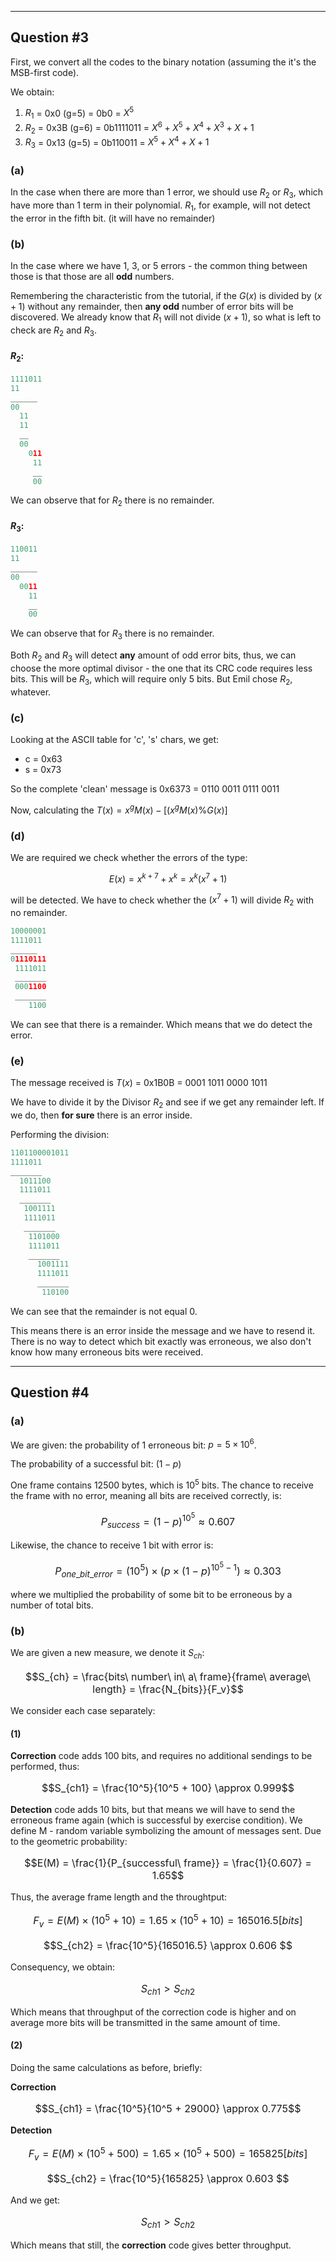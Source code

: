 
____________

## Question #3 

First, we convert all the codes to the binary notation (assuming the it's the MSB-first code).

We obtain:

1. $R_1$ = 0x0 (g=5) = 0b0 = $X^5$
2. $R_2$ = 0x3B (g=6) = 0b1111011 = $X^6 + X^5 + X^4+ X^3 + X + 1$
3. $R_3$ = 0x13 (g=5) = 0b110011 = $X^5 + X^4 + X + 1$ 

### (a)

In the case when there are more than 1 error, we should use $R_2$ or $R_3$, which have more than 1 term in their polynomial. $R_1$, for example, will not detect the error in the fifth bit. (it will have no remainder)

### (b)

In the case where we have 1, 3, or 5 errors - the common thing between those is that those are all **odd** numbers.

Remembering the characteristic from the tutorial, if the $G(x)$ is divided by $(x+1)$ without any remainder, then **any odd** number of error bits will be discovered. We already know that $R_1$ will not divide $(x+1)$, so what is left to check are $R_2$ and $R_3$.

#### $R_2$:

```python
1111011
11
______
00
  11
  11
  __
  00
    011
     11
     __
     00
```

We can observe that for $R_2$ there is no remainder.




#### $R_3$:
```python
110011
11
______
00
  0011
    11
    __
    00
```

We can observe that for $R_3$ there is no remainder.

Both $R_2$ and $R_3$ will detect **any** amount of odd error bits, thus, we can choose the more optimal divisor - the one that its CRC code requires less bits. This will be $R_3$, which will require only 5 bits. But Emil chose $R_2$, whatever.


### (c)
Looking at the ASCII table for 'c', 's' chars, we get:

- c = 0x63
- s = 0x73

So the complete 'clean' message is 0x6373 = ‭0110 0011 0111 0011‬

Now, calculating the $T(x) = x^gM(x) - [(x^gM(x) \%  G(x)]$



### (d) 

We are required we check whether the errors of the type: 

$$E(x) = x^{k+7} + x^k = x^k (x^7 + 1)$$

will be detected. We have to check whether the $(x^7 + 1)$ will divide $R_2$ with no remainder. 

```python
10000001
1111011
______
01110111
 1111011
 _______
 0001100
 _______
    1100
```

We can see that there is a remainder. Which means that we do detect the error. 



### (e)

The message received is $T(x)$ = 0x1B0B = 0001 1011 0000 1011‬

We have to divide it by the Divisor $R_2$ and see if we get any remainder left. If we do, then **for sure** there is an error inside.

Performing the division:

```python 
1101100001011‬
1111011
_______
  1011100
  1111011
  _______
   1001111
   1111011
   _______
    1101000
    1111011
    _______
      1001111
      1111011
      _______
       110100
```
We can see that the remainder is not equal 0.

This means there is an error inside the message and we have to resend it. There is no way to detect which bit exactly was erroneous, we also don't know how many erroneous bits were received.




____________

## Question #4


### (a) 

We are given: the probability of 1 erroneous bit: $p = 5 \times 10^6$.

The probability of a successful bit: $(1-p)$

One frame contains 12500 bytes, which is $10^5$ bits.
The chance to receive the frame with no error, meaning all bits are received correctly, is:

<span style="font-size:16px;">

$$P_{success} = (1-p)^{10^5} \approx 0.607$$

</span>

Likewise, the chance to receive 1 bit with error is:

<span style="font-size:16px;">

$$P_{one\_bit\_error} = (10^5)\times(p\times(1-p)^{10^5-1}) \approx 0.303$$

</span>

where we multiplied the probability of some bit to be erroneous by a number of total bits.


### (b)

We are given a new measure, we denote it $S_{ch}$:

<span style="font-size:16px;">

$$S_{ch} = \frac{bits\ number\ in\ a\ frame}{frame\ average\ length} = \frac{N_{bits}}{F_v}$$

</span>

We consider each case separately:

#### (1) 

**Correction** code adds 100 bits, and requires no additional sendings to be performed, thus:

<span style="font-size:16px;">

$$S_{ch1} = \frac{10^5}{10^5 + 100} \approx 0.999$$

</span>



**Detection** code adds 10 bits, but that means we will have to send the erroneous frame again (which is successful by exercise condition). We define M - random variable symbolizing the amount of messages sent. Due to the geometric probability:

<span style="font-size:16px;">

$$E(M) = \frac{1}{P_{successful\ frame}} = \frac{1}{0.607} = 1.65$$

</span>

Thus, the average frame length and the throughtput:

<span style="font-size:16px;">

$$F_v = E(M) \times (10^5 + 10) = 1.65 \times (10^5 + 10) = 165016.5 [bits] $$

$$S_{ch2} = \frac{10^5}{165016.5} \approx 0.606  $$

</span>

Consequency, we obtain:

<span style="font-size:16px;">

$$S_{ch1} > S_{ch2}$$

</span>

Which means that throughput of the correction code is higher and on average more bits will be transmitted in the same amount of time.


#### (2)

Doing the same calculations as before, briefly:

**Correction**

<span style="font-size:16px;">

$$S_{ch1} = \frac{10^5}{10^5 + 29000} \approx 0.775$$

</span>


**Detection**

<span style="font-size:16px;">

$$F_v = E(M) \times (10^5 + 500) = 1.65 \times (10^5 + 500) = 165825 [bits] $$

$$S_{ch2} = \frac{10^5}{165825} \approx 0.603 $$

</span>

And we get:

<span style="font-size:16px;">

$$S_{ch1} > S_{ch2}$$

</span>

Which means that still, the **correction** code gives better throughput.














